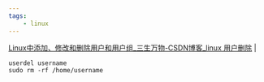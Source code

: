 ```yaml
---
tags:
    - linux
---
```


<a href="https://blog.csdn.net/GMingZhou/article/details/78706439" target="_blank">Linux中添加、修改和删除用户和用户组_三生万物-CSDN博客_linux 用户删除</a>  |  <br>  

```
userdel username
sudo rm -rf /home/username

```

